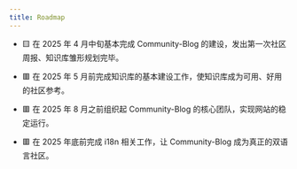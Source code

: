 ```yaml
---
title: Roadmap
---
```


- 🟨 在 2025 年 4 月中旬基本完成 Community-Blog 的建设，发出第一次社区周报、知识库雏形规划完毕。

- 🟥 在 2025 年 5 月前完成知识库的基本建设工作，使知识库成为可用、好用的社区参考。

- 🟥 在 2025 年 8 月之前组织起 Community-Blog 的核心团队，实现网站的稳定运行。

- 🟥 在 2025 年底前完成 i18n 相关工作，让 Community-Blog 成为真正的双语言社区。